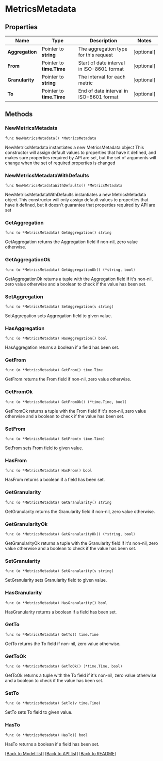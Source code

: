 # MetricsMetadata

## Properties

Name | Type | Description | Notes
------------ | ------------- | ------------- | -------------
**Aggregation** | Pointer to **string** | The aggregation type for this request | [optional] 
**From** | Pointer to **time.Time** | Start of date interval in ISO-8601 format | [optional] 
**Granularity** | Pointer to **string** | The interval for each metric | [optional] 
**To** | Pointer to **time.Time** | End of date interval in ISO-8601 format | [optional] 

## Methods

### NewMetricsMetadata

`func NewMetricsMetadata() *MetricsMetadata`

NewMetricsMetadata instantiates a new MetricsMetadata object
This constructor will assign default values to properties that have it defined,
and makes sure properties required by API are set, but the set of arguments
will change when the set of required properties is changed

### NewMetricsMetadataWithDefaults

`func NewMetricsMetadataWithDefaults() *MetricsMetadata`

NewMetricsMetadataWithDefaults instantiates a new MetricsMetadata object
This constructor will only assign default values to properties that have it defined,
but it doesn't guarantee that properties required by API are set

### GetAggregation

`func (o *MetricsMetadata) GetAggregation() string`

GetAggregation returns the Aggregation field if non-nil, zero value otherwise.

### GetAggregationOk

`func (o *MetricsMetadata) GetAggregationOk() (*string, bool)`

GetAggregationOk returns a tuple with the Aggregation field if it's non-nil, zero value otherwise
and a boolean to check if the value has been set.

### SetAggregation

`func (o *MetricsMetadata) SetAggregation(v string)`

SetAggregation sets Aggregation field to given value.

### HasAggregation

`func (o *MetricsMetadata) HasAggregation() bool`

HasAggregation returns a boolean if a field has been set.

### GetFrom

`func (o *MetricsMetadata) GetFrom() time.Time`

GetFrom returns the From field if non-nil, zero value otherwise.

### GetFromOk

`func (o *MetricsMetadata) GetFromOk() (*time.Time, bool)`

GetFromOk returns a tuple with the From field if it's non-nil, zero value otherwise
and a boolean to check if the value has been set.

### SetFrom

`func (o *MetricsMetadata) SetFrom(v time.Time)`

SetFrom sets From field to given value.

### HasFrom

`func (o *MetricsMetadata) HasFrom() bool`

HasFrom returns a boolean if a field has been set.

### GetGranularity

`func (o *MetricsMetadata) GetGranularity() string`

GetGranularity returns the Granularity field if non-nil, zero value otherwise.

### GetGranularityOk

`func (o *MetricsMetadata) GetGranularityOk() (*string, bool)`

GetGranularityOk returns a tuple with the Granularity field if it's non-nil, zero value otherwise
and a boolean to check if the value has been set.

### SetGranularity

`func (o *MetricsMetadata) SetGranularity(v string)`

SetGranularity sets Granularity field to given value.

### HasGranularity

`func (o *MetricsMetadata) HasGranularity() bool`

HasGranularity returns a boolean if a field has been set.

### GetTo

`func (o *MetricsMetadata) GetTo() time.Time`

GetTo returns the To field if non-nil, zero value otherwise.

### GetToOk

`func (o *MetricsMetadata) GetToOk() (*time.Time, bool)`

GetToOk returns a tuple with the To field if it's non-nil, zero value otherwise
and a boolean to check if the value has been set.

### SetTo

`func (o *MetricsMetadata) SetTo(v time.Time)`

SetTo sets To field to given value.

### HasTo

`func (o *MetricsMetadata) HasTo() bool`

HasTo returns a boolean if a field has been set.


[[Back to Model list]](../README.md#documentation-for-models) [[Back to API list]](../README.md#documentation-for-api-endpoints) [[Back to README]](../README.md)


